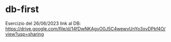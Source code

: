 # db-first
Esercizio del 26/06/2023
link al DB:
https://drive.google.com/file/d/14fDwNKAgvO0J5C4wewvUnYo3xvDPkf4O/view?usp=sharing
